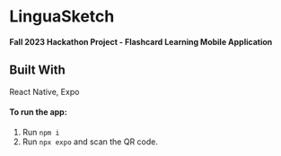 <h1>LinguaSketch</h1>
<h4>Fall 2023 Hackathon Project - Flashcard Learning Mobile Application</h4>

<h2>Built With</h2>

<p>React Native, Expo</p>

<h4>To run the app:</h4>
<ol>
    <li>Run <code>npm i</code>
    <li>Run <code>npx expo</code> and scan the QR code.
</ol>

